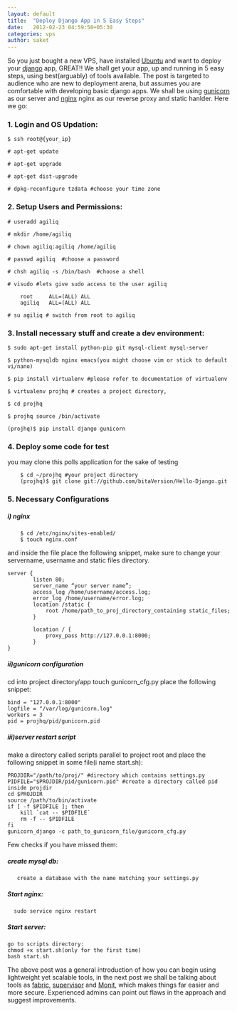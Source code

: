 ```yaml
---
layout: default
title:  "Deploy Django App in 5 Easy Steps"
date:   2012-02-23 04:59:50+05:30
categories: vps
author: saket
---
```

So you just bought a new VPS, have installed [Ubuntu](http://www.ubuntu.com/) and want to deploy
your [django](www.djangoproject.com) app, GREAT!! We shall get your app, up and running in 5 easy steps, using best(arguably) of tools available. The post is targeted to audience who are new to deployment arena, but assumes you are comfortable with developing basic django apps. We shall be using [gunicorn](http://gunicorn.org/) as our server and [nginx](http://nginx.org/en/) nginx as our reverse proxy and static hanlder. Here we go:

### 1. Login and OS Updation:

    $ ssh root@{your_ip}

    # apt-get update

    # apt-get upgrade

    # apt-get dist-upgrade

    # dpkg-reconfigure tzdata #choose your time zone

### 2. Setup Users and Permissions:

    # useradd agiliq

    # mkdir /home/agiliq

    # chown agiliq:agiliq /home/agiliq

    # passwd agiliq  #choose a password

    # chsh agiliq -s /bin/bash  #choose a shell

    # visudo #lets give sudo access to the user agiliq

		root     ALL=(ALL) ALL
		agiliq   ALL=(ALL) ALL

    # su agiliq # switch from root to agiliq

### 3. Install necessary stuff and create a dev environment:

	$ sudo apt-get install python-pip git mysql-client mysql-server

	$ python-mysqldb nginx emacs(you might choose vim or stick to default vi/nano)

	$ pip install virtualenv #please refer to documentation of virtualenv

	$ virtualenv projhq # creates a project directory,

	$ cd projhq

	$ projhq source /bin/activate

	(projhq)$ pip install django gunicorn


### 4. Deploy some code for test

you may clone this polls application for the sake of testing

        $ cd ~/projhq #your project directory
        (projhq)$ git clone git://github.com/bitaVersion/Hello-Django.git

### 5. Necessary Configurations

##### i) nginx

        $ cd /etc/nginx/sites-enabled/
        $ touch nginx.conf

and inside the file place the following snippet, make sure to change your
servername, username and static files directory.

	server {
    		listen 80;
    		server_name “your server name”;
    		access_log /home/username/access.log;
    		error_log /home/username/error.log;
    		location /static {
        		root /home/path_to_proj_directory_containing static_files;
    		}

    		location / {
        		proxy_pass http://127.0.0.1:8000;
    		}
	}

##### ii)gunicorn configuration

cd into project directory/app
touch gunicorn_cfg.py
place the following snippet:


	bind = "127.0.0.1:8000"
	logfile = "/var/log/gunicorn.log"
	workers = 3
	pid = projhq/pid/gunicorn.pid

##### iii)server restart script

make a directory called scripts parallel to project root
and place the following snippet in some file(i name start.sh):

	PROJDIR="/path/to/proj/" #directory which contains settings.py
	PIDFILE="$PROJDIR/pid/gunicorn.pid" #create a directory called pid inside projdir
	cd $PROJDIR
	source /path/to/bin/activate
	if [ -f $PIDFILE ]; then
  		kill `cat -- $PIDFILE`
  		rm -f -- $PIDFILE
	fi
	gunicorn_django -c path_to_gunicorn_file/gunicorn_cfg.py




Few checks if you have missed them:

#####  create mysql db:

       create a database with the name matching your settings.py

##### Start nginx:

      sudo service nginx restart

##### Start server:

	go to scripts directory:
	chmod +x start.sh(only for the first time)
	bash start.sh

The above post was a general introduction of how you can begin using lightweight yet scalable tools, in the next post we shall be talking about tools as [fabric](http://docs.fabfile.org/en/1.4.0/index.html), [supervisor](http://pypi.python.org/pypi/supervisor) and [Monit](http://pypi.python.org/pypi/MonitManager), which makes things far easier and more secure. Experienced admins can point out flaws in the approach and suggest improvements.

















